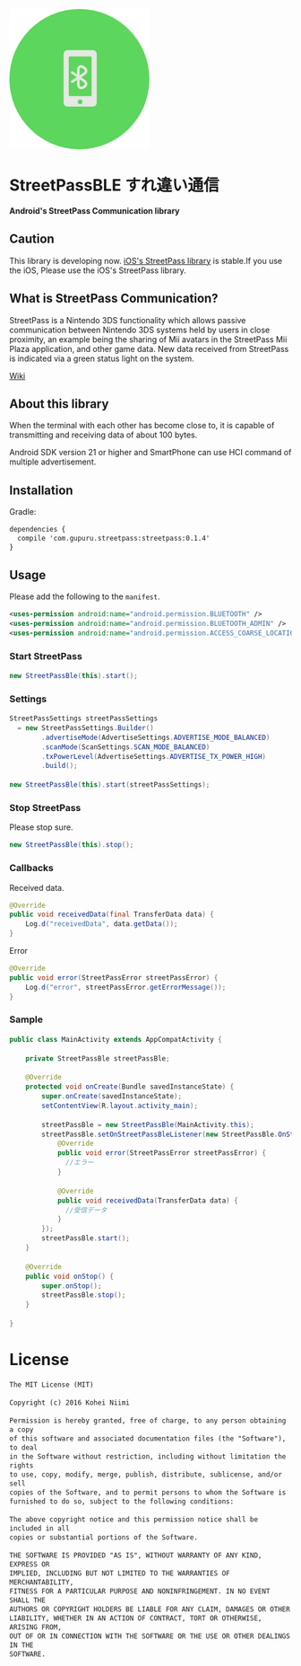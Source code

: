 ![header](https://raw.githubusercontent.com/gupuru/StreetPassBLE-iOS/assets/icon.png)

# StreetPassBLE すれ違い通信

**Android's StreetPass Communication library**

## Caution

This library is developing now.
[iOS's StreetPass library](https://github.com/gupuru/StreetPassBLE-iOS) is stable.If you use the iOS, Please use the iOS's StreetPass library.

## What is StreetPass Communication?

StreetPass is a Nintendo 3DS functionality which allows passive communication between Nintendo 3DS systems held by users in close proximity, an example being the sharing of Mii avatars in the StreetPass Mii Plaza application, and other game data. New data received from StreetPass is indicated via a green status light on the system.

[Wiki](https://en.wikipedia.org/wiki/SpotPass_and_StreetPass)

## About this library

When the terminal with each other has become close to, it is capable of transmitting and receiving data of about 100 bytes.

Android SDK version 21 or higher and SmartPhone can use HCI command of multiple advertisement.

## Installation

Gradle:

```
dependencies {
  compile 'com.gupuru.streetpass:streetpass:0.1.4'
}
```

## Usage

Please add the following to the `manifest`.

```xml
<uses-permission android:name="android.permission.BLUETOOTH" />
<uses-permission android:name="android.permission.BLUETOOTH_ADMIN" />
<uses-permission android:name="android.permission.ACCESS_COARSE_LOCATION" />
```

### Start StreetPass

```java
new StreetPassBle(this).start();
```

### Settings

```java
StreetPassSettings streetPassSettings
  = new StreetPassSettings.Builder()
        .advertiseMode(AdvertiseSettings.ADVERTISE_MODE_BALANCED)
        .scanMode(ScanSettings.SCAN_MODE_BALANCED)
        .txPowerLevel(AdvertiseSettings.ADVERTISE_TX_POWER_HIGH)
        .build();

new StreetPassBle(this).start(streetPassSettings);
```

### Stop StreetPass

Please stop sure.

```java
new StreetPassBle(this).stop();
```

### Callbacks

Received data.

```java
@Override
public void receivedData(final TransferData data) {
    Log.d("receivedData", data.getData());
}
```

Error

```java
@Override
public void error(StreetPassError streetPassError) {
    Log.d("error", streetPassError.getErrorMessage());
}
```

### Sample

```java
public class MainActivity extends AppCompatActivity {

    private StreetPassBle streetPassBle;

    @Override
    protected void onCreate(Bundle savedInstanceState) {
        super.onCreate(savedInstanceState);
        setContentView(R.layout.activity_main);

        streetPassBle = new StreetPassBle(MainActivity.this);
        streetPassBle.setOnStreetPassBleListener(new StreetPassBle.OnStreetPassBleListener() {
            @Override
            public void error(StreetPassError streetPassError) {
              //エラー
            }

            @Override
            public void receivedData(TransferData data) {
              //受信データ
            }
        });
        streetPassBle.start();
    }

    @Override
    public void onStop() {
        super.onStop();
        streetPassBle.stop();
    }

}
```

# License

```
The MIT License (MIT)

Copyright (c) 2016 Kohei Niimi

Permission is hereby granted, free of charge, to any person obtaining a copy
of this software and associated documentation files (the "Software"), to deal
in the Software without restriction, including without limitation the rights
to use, copy, modify, merge, publish, distribute, sublicense, and/or sell
copies of the Software, and to permit persons to whom the Software is
furnished to do so, subject to the following conditions:

The above copyright notice and this permission notice shall be included in all
copies or substantial portions of the Software.

THE SOFTWARE IS PROVIDED "AS IS", WITHOUT WARRANTY OF ANY KIND, EXPRESS OR
IMPLIED, INCLUDING BUT NOT LIMITED TO THE WARRANTIES OF MERCHANTABILITY,
FITNESS FOR A PARTICULAR PURPOSE AND NONINFRINGEMENT. IN NO EVENT SHALL THE
AUTHORS OR COPYRIGHT HOLDERS BE LIABLE FOR ANY CLAIM, DAMAGES OR OTHER
LIABILITY, WHETHER IN AN ACTION OF CONTRACT, TORT OR OTHERWISE, ARISING FROM,
OUT OF OR IN CONNECTION WITH THE SOFTWARE OR THE USE OR OTHER DEALINGS IN THE
SOFTWARE.
```
